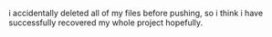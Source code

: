 i accidentally deleted all of my files before pushing, so i think i have successfully recovered my whole project hopefully.
